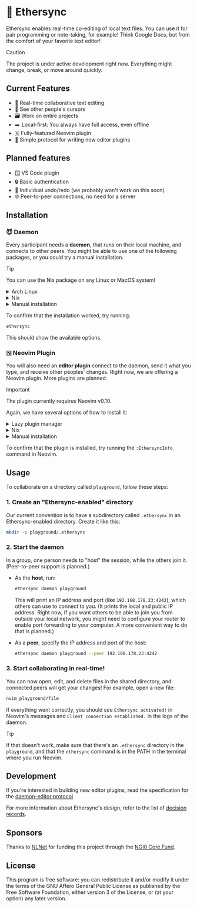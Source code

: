 # 🍃 Ethersync

Ethersync enables real-time co-editing of local text files. You can use it for pair programming or note-taking, for example! Think Google Docs, but from the comfort of your favorite text editor!

> [!CAUTION]
> The project is under active development right now. Everything might change, break, or move around quickly.

## Current Features

- 👥 Real-time collaborative text editing
- 📍 See other people's cursors
- 🗃️ Work on entire projects
- ✒️ Local-first: You always have full access, even offline
- 🇳 Fully-featured Neovim plugin
- 🧩 Simple protocol for writing new editor plugins

## Planned features

- 🪟 VS Code plugin
- 🔒 Basic authentication
- 🔄 Individual undo/redo (we probably won't work on this soon)
- 🌐 Peer-to-peer connections, no need for a server

## Installation

### 😈 Daemon

Every participant needs a **daemon**, that runs on their local machine, and connects to other peers.
You might be able to use one of the following packages, or you could try a manual installation.

> [!TIP]
> You can use the Nix package on any Linux or MacOS system!

<details>
  <summary>Arch Linux</summary>
  <br>

  Install the [ethersync-git](https://aur.archlinux.org/packages/ethersync-git) package from the AUR.
</details>

<details>
  <summary>Nix</summary>
  <br>
  This repository provides a Nix flake. You can put it in your PATH like this:

  ```bash
  nix shell github:ethersync/ethersync
  ```

  If you want to install it permanently, you probably know what your favorite approach is.
</details>

<details>
  <summary>Manual installation</summary>
  <br>

  You will need a [Rust](https://www.rust-lang.org) installation. You can then compile the daemon like this:

  ```bash
  git clone git@github.com:ethersync/ethersync
  cd ethersync/daemon
  cargo build --release
  ```

  This should download all dependencies, and successfully compile the project.

  For the next steps to succeed you need to make sure that the resulting `ethersync` binary is in your shell PATH.
  One option to do this temporarily is to run this command in the terminal:

  ```bash
  export PATH="$PWD/target/release:$PATH"
  ```
</details>

To confirm that the installation worked, try running:

```bash
ethersync
```

This should show the available options.

### 🇳 Neovim Plugin

You will also need an **editor plugin** connect to the daemon, send it what you type, and receive other peoples' changes.
Right now, we are offering a Neovim plugin. More plugins are planned.

> [!IMPORTANT]
> The plugin currently requires Neovim v0.10.

Again, we have several options of how to install it:

<details>
  <summary>Lazy plugin manager</summary>
  <br>

  If you're using [Lazy](https://github.com/folke/lazy.nvim), you can use a configuration like this:

  ```lua
  {
      "ethersync/ethersync",
      config = function(plugin)
          -- Load the plugin from a subfolder:
          vim.opt.rtp:append(plugin.dir .. "/vim-plugin")
          require("lazy.core.loader").packadd(plugin.dir .. "/vim-plugin")
      end,
      keys = { { "<leader>j", "<cmd>EthersyncJumpToCursor<cr>" } },
      lazy = false,
  }
  ```
</details>

<details>
  <summary>Nix</summary>
  <br>

  For testing purposes, you can run an Ethersync-enabled Neovim like this:

  ```bash
  nix run github:ethersync/ethersync#neovim
  ```
</details>

<details>
  <summary>Manual installation</summary>
  <br>

  If you're not using a plugin manager, here's a "quick and dirty" way to install the plugin:

  If you don't already have the repo (i.e you choose a packaged option above):
  ```bash
  git clone git@github.com:ethersync/ethersync
  ```

  Link to the plugin directory from nvim:
  ```bash
  mkdir -p $HOME/.local/share/nvim/site/pack/plugins/start
  cd ethersync # make sure you're in the root of the project
  ln -s $PWD/vim-plugin $HOME/.local/share/nvim/site/pack/plugins/start/ethersync
  ```
</details>

To confirm that the plugin is installed, try running the `:EthersyncInfo` command in Neovim.

## Usage

To collaborate on a directory called `playground`, follow these steps:


### 1. Create an "Ethersync-enabled" directory

Our current convention is to have a subdirectory called `.ethersync` in an Ethersync-enabled directory. Create it like this:

```bash
mkdir -p playground/.ethersync
```

### 2. Start the daemon

In a group, one person needs to "host" the session, while the others join it. (Peer-to-peer support is planned.)

- As the **host**, run:

    ```bash
    ethersync daemon playground
    ```

    This will print an IP address and port (like `192.168.178.23:4242`), which others can use to connect to you. (It prints the local and public IP address. Right now, if you want others to be able to join you from outside your local network, you might need to configure your router to enable port forwarding to your computer. A more convenient way to do that is planned.)

- As a **peer**, specify the IP address and port of the host:

    ```bash
    ethersync daemon playground --peer 192.168.178.23:4242
    ```

### 3. Start collaborating in real-time!

You can now open, edit, and delete files in the shared directory, and connected peers will get your changes! For example, open a new file:

```bash
nvim playground/file
```

If everything went correctly, you should see `Ethersync activated!` in Neovim's messages and `Client connection established.` in the logs of the daemon.

> [!TIP]
> If that doesn't work, make sure that there's an `.ethersync` directory in the `playground`, and that the `ethersync` command is in the PATH in the terminal where you run Neovim.

## Development

If you're interested in building new editor plugins, read the specification for the [daemon-editor protocol](/docs/editor-plugin-dev-guide.md).

For more information about Ethersync's design, refer to the list of [decision records](docs/decisions/).

## Sponsors

Thanks to [NLNet](https://nlnet.nl) for funding this project through the [NGI0 Core Fund](https://nlnet.nl/core/).

## License

This program is free software: you can redistribute it and/or modify it under the terms of the GNU Affero General Public License as published by the Free Software Foundation, either version 3 of the License, or (at your option) any later version.
